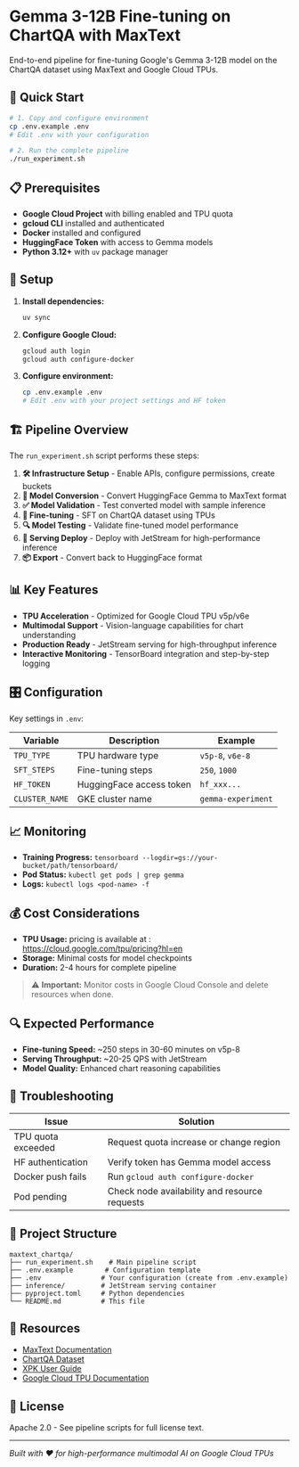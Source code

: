 # Gemma 3-12B Fine-tuning on ChartQA with MaxText

End-to-end pipeline for fine-tuning Google's Gemma 3-12B model on the ChartQA dataset using MaxText and Google Cloud TPUs.

## 🚀 Quick Start

```bash
# 1. Copy and configure environment
cp .env.example .env
# Edit .env with your configuration

# 2. Run the complete pipeline
./run_experiment.sh
```

## 📋 Prerequisites

- **Google Cloud Project** with billing enabled and TPU quota
- **gcloud CLI** installed and authenticated
- **Docker** installed and configured
- **HuggingFace Token** with access to Gemma models
- **Python 3.12+** with `uv` package manager

## 🔧 Setup

1. **Install dependencies:**
   ```bash
   uv sync
   ```

2. **Configure Google Cloud:**
   ```bash
   gcloud auth login
   gcloud auth configure-docker
   ```

3. **Configure environment:**
   ```bash
   cp .env.example .env
   # Edit .env with your project settings and HF token
   ```

## 🏗️ Pipeline Overview

The `run_experiment.sh` script performs these steps:

1. **🛠️ Infrastructure Setup** - Enable APIs, configure permissions, create buckets
2. **🔄 Model Conversion** - Convert HuggingFace Gemma to MaxText format
3. **✅ Model Validation** - Test converted model with sample inference
4. **🎯 Fine-tuning** - SFT on ChartQA dataset using TPUs
5. **🔍 Model Testing** - Validate fine-tuned model performance
6. **🚀 Serving Deploy** - Deploy with JetStream for high-performance inference
7. **📦 Export** - Convert back to HuggingFace format

## 📊 Key Features

- **TPU Acceleration** - Optimized for Google Cloud TPU v5p/v6e
- **Multimodal Support** - Vision-language capabilities for chart understanding
- **Production Ready** - JetStream serving for high-throughput inference
- **Interactive Monitoring** - TensorBoard integration and step-by-step logging

## 🎛️ Configuration

Key settings in `.env`:

| Variable | Description | Example |
|----------|-------------|---------|
| `TPU_TYPE` | TPU hardware type | `v5p-8`, `v6e-8` |
| `SFT_STEPS` | Fine-tuning steps | `250`, `1000` |
| `HF_TOKEN` | HuggingFace access token | `hf_xxx...` |
| `CLUSTER_NAME` | GKE cluster name | `gemma-experiment` |

## 📈 Monitoring

- **Training Progress:** `tensorboard --logdir=gs://your-bucket/path/tensorboard/`
- **Pod Status:** `kubectl get pods | grep gemma`
- **Logs:** `kubectl logs <pod-name> -f`

## 💰 Cost Considerations

- **TPU Usage:** pricing is available at : https://cloud.google.com/tpu/pricing?hl=en 
- **Storage:** Minimal costs for model checkpoints
- **Duration:** 2-4 hours for complete pipeline

> ⚠️ **Important:** Monitor costs in Google Cloud Console and delete resources when done.

## 🔍 Expected Performance

- **Fine-tuning Speed:** ~250 steps in 30-60 minutes on v5p-8
- **Serving Throughput:** ~20-25 QPS with JetStream
- **Model Quality:** Enhanced chart reasoning capabilities

## 🛟 Troubleshooting

| Issue | Solution |
|-------|----------|
| TPU quota exceeded | Request quota increase or change region |
| HF authentication | Verify token has Gemma model access |
| Docker push fails | Run `gcloud auth configure-docker` |
| Pod pending | Check node availability and resource requests |

## 📁 Project Structure

```
maxtext_chartqa/
├── run_experiment.sh    # Main pipeline script
├── .env.example        # Configuration template
├── .env               # Your configuration (create from .env.example)
├── inference/         # JetStream serving container
├── pyproject.toml     # Python dependencies
└── README.md          # This file
```

## 🔗 Resources

- [MaxText Documentation](https://github.com/AI-Hypercomputer/maxtext)
- [ChartQA Dataset](https://huggingface.co/datasets/HuggingFaceM4/ChartQA)
- [XPK User Guide](https://github.com/google/xpk)
- [Google Cloud TPU Documentation](https://cloud.google.com/tpu/docs)

## 📄 License

Apache 2.0 - See pipeline scripts for full license text.

---

*Built with ❤️ for high-performance multimodal AI on Google Cloud TPUs*
